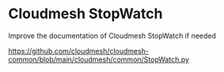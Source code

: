 # Cloudmesh StopWatch

Improve the documentation of Cloudmesh StopWatch if needed

https://github.com/cloudmesh/cloudmesh-common/blob/main/cloudmesh/common/StopWatch.py
